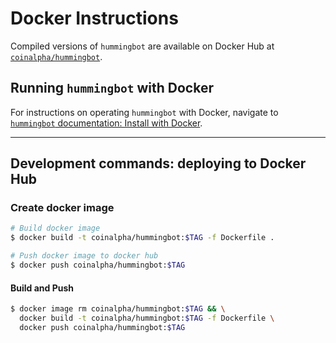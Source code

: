 # Docker Instructions

Compiled versions of `hummingbot` are available on Docker Hub at [`coinalpha/hummingbot`](https://hub.docker.com/r/coinalpha/hummingbot).

## Running `hummingbot` with Docker

For instructions on operating `hummingbot` with Docker, navigate to [`hummingbot` documentation: Install with Docker](https://docs.hummingbot.io/installation/#install-via-docker).

---

## Development commands: deploying to Docker Hub

### Create docker image

```sh
# Build docker image
$ docker build -t coinalpha/hummingbot:$TAG -f Dockerfile .

# Push docker image to docker hub
$ docker push coinalpha/hummingbot:$TAG
```

#### Build and Push

```sh
$ docker image rm coinalpha/hummingbot:$TAG && \
  docker build -t coinalpha/hummingbot:$TAG -f Dockerfile \
  docker push coinalpha/hummingbot:$TAG
```
